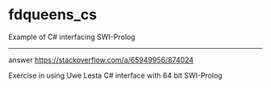 # fdqueens_cs
Example of C# interfacing SWI-Prolog 

---

answer https://stackoverflow.com/a/65949956/874024

Exercise in using Uwe Lesta C# interface with 64 bit SWI-Prolog
